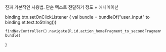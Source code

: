 진짜 기본적인 사용법. 단순 텍스트 전달하기 정도 + 애니메이션

 binding.btn.setOnClickListener {
    val bundle = bundleOf("user_input" to binding.et.text.toString())
    
    findNavController().navigate(R.id.action_homeFragment_to_secondFragment, bundle)
}
